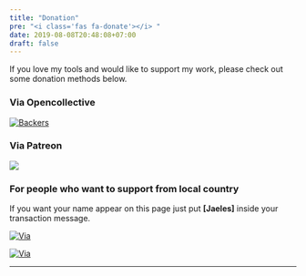 ```yaml
---
title: "Donation"
pre: "<i class='fas fa-donate'></i> "
date: 2019-08-08T20:48:08+07:00
draft: false
---
```


If you love my tools and would like to support my work, please check out  some donation methods below.

### Via Opencollective

[![Backers](https://opencollective.com/jaeles-project/backers.svg?width=890)](https://opencollective.com/jaeles-project#backers)


### Via Patreon

<a href="https://patreon.com/j3ssie"><img src="https://img.shields.io/endpoint.svg?url=https%3A%2F%2Fshieldsio-patreon.herokuapp.com%2Fj3ssie&style=for-the-badge"></a>

### For people who want to support from local country

If you want your name appear on this page just put **[Jaeles]** inside your transaction message.

<a href="screenshots/zalopay.jpg"><img alt="Via" src="https://img.shields.io/badge/via-zalopay-blue.svg"></a>

<a href="screenshots/momo.jpg"><img alt="Via" src="https://img.shields.io/badge/via-momo-blueviolet.svg"></a>

---
